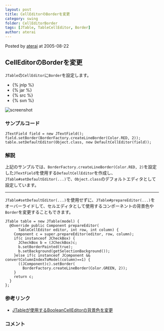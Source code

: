 ```yaml
---
layout: post
title: CellEditorのBorderを変更
category: swing
folder: CellEditorBorder
tags: [JTable, TableCellEditor, Border]
author: aterai
---
```


Posted by [aterai](http://terai.xrea.jp/aterai.html) at 2005-08-22

## CellEditorのBorderを変更
`JTable`の`CellEditor`に`Border`を設定します。

- {% jnlp %}
- {% jar %}
- {% src %}
- {% svn %}

<!-- dummy comment line for breaking list -->

![screenshot](http://lh3.ggpht.com/_9Z4BYR88imo/TQTIiyFXk2I/AAAAAAAAAS8/Dgu1EqDMma4/s800/CellEditorBorder.png)

### サンプルコード
<pre class="prettyprint"><code>JTextField field = new JTextField();
field.setBorder(BorderFactory.createLineBorder(Color.RED, 2));
table.setDefaultEditor(Object.class, new DefaultCellEditor(field));
</code></pre>

### 解説
上記のサンプルでは、`BorderFactory.createLineBorder(Color.RED, 2)`を設定した`JTextField`を使用する`DefaultCellEditor`を作成し、`JTable#setDefaultEditor(...)`で、`Object.class`のデフォルトエディタとして設定しています。

- - - -
`JTable#setDefaultEditor(...)`を使用せずに、`JTable#prepareEditor(...)`をオーバーライドして、セルエディタとして使用するコンポーネントの背景色や`Border`を変更することもできます。

<pre class="prettyprint"><code>JTable table = new JTable(model) {
  @Override public Component prepareEditor(
      TableCellEditor editor, int row, int column) {
    Component c = super.prepareEditor(editor, row, column);
    if(c instanceof JCheckBox) {
      JCheckBox b = (JCheckBox)c;
      b.setBorderPainted(true);
      b.setBackground(getSelectionBackground());
    }else if(c instanceof JComponent &amp;&amp; convertColumnIndexToModel(column)==1) {
      ((JComponent)c).setBorder(
        BorderFactory.createLineBorder(Color.GREEN, 2));
    }
    return c;
  }
};
</code></pre>

### 参考リンク
- [JTableが使用するBooleanCellEditorの背景色を変更](http://terai.xrea.jp/Swing/BooleanCellEditor.html)

<!-- dummy comment line for breaking list -->

### コメント
